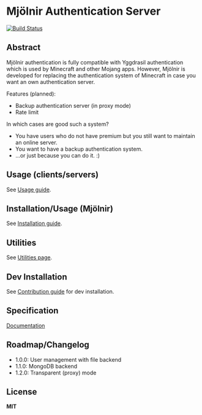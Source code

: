 Mjölnir Authentication Server
=============================

[![Build Status](https://api.travis-ci.org/robloxtester2/Mjolnir-Authentication-Server.svg?branch=master)](https://travis-ci.org/robloxtester2/Mjolnir-Authentication-Server)

Abstract
--------

Mjölnir authentication is fully compatible with Yggdrasil authentication which is used by Minecraft and other Mojang apps.
However, Mjölnir is developed for replacing the authentication system of Minecraft in case you want an own authentication server.

Features (planned):

- Backup authentication server (in proxy mode)
- Rate limit

In which cases are good such a system?

- You have users who do not have premium but you still want to maintain an online server.
- You want to have a backup authentication system.
- ...or just because you can do it. :)


Usage (clients/servers)
------------------------------

See [Usage guide](docs/Usage.md).

Installation/Usage (Mjölnir)
----------------------

See [Installation guide](docs/Installation.md).

Utilities
---------

See [Utilities page](docs/Utilities.md).

Dev Installation
----------------

See [Contribution guide](CONTRIBUTION.md) for dev installation.
    
Specification
-------------

[Documentation](http://wiki.vg/Authentication)

Roadmap/Changelog
-----------------

* 1.0.0: User management with file backend
* 1.1.0: MongoDB backend
* 1.2.0: Transparent (proxy) mode

License
-------

**MIT**
